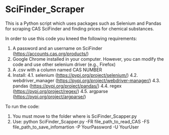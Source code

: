 # SciFinder_Scraper
This is a Python script which uses packages such as Selenium and Pandas for scraping CAS SciFinder and finding prices for chemical substances.

In order to use this code you kneed the following requirements:

1. A password and an username on SciFinder (https://accounts.cas.org/products/)
2. Google Chrome installed in your computer. However, you can modify the code and use other selenium driver (e.g., Firefox)
3. A .csv with a column named CAS NUMBER
4. Install:
   4.1. selenium (https://pypi.org/project/selenium/)
   4.2. webdriver_manager (https://pypi.org/project/webdriver-manager/)
   4.3. pandas (https://pypi.org/project/pandas/)
   4.4. regex (https://pypi.org/project/regex/)
   4.5. argparse (https://pypi.org/project/argparse/)

To run the code:
1. You must move to the folder where is SciFinder_Scapper.py
2. Use: python SciFinder_Scapper.py -FR file_path_to_read_CAS -FS file_path_to_save_infomartion -P YourPassword -U YourUser
